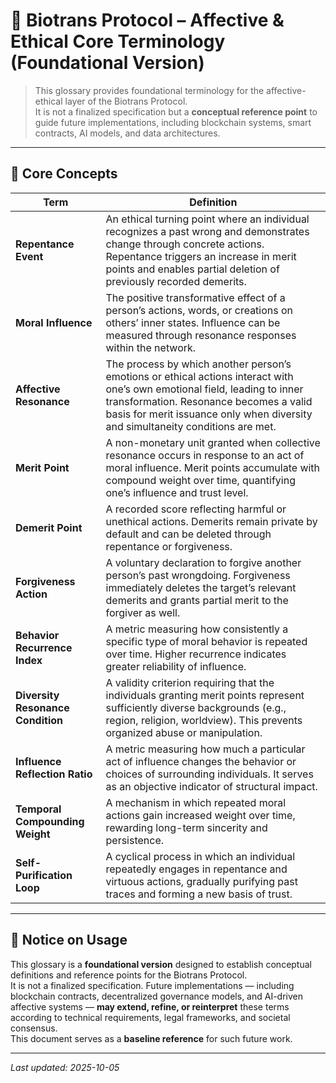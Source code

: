 # 📘 Biotrans Protocol – Affective & Ethical Core Terminology (Foundational Version)

> This glossary provides foundational terminology for the affective-ethical layer of the Biotrans Protocol.  
> It is not a finalized specification but a **conceptual reference point** to guide future implementations, including blockchain systems, smart contracts, AI models, and data architectures.

---

## 🌱 Core Concepts

| Term | Definition |
|------|------------|
| **Repentance Event** | An ethical turning point where an individual recognizes a past wrong and demonstrates change through concrete actions. Repentance triggers an increase in merit points and enables partial deletion of previously recorded demerits. |
| **Moral Influence** | The positive transformative effect of a person’s actions, words, or creations on others’ inner states. Influence can be measured through resonance responses within the network. |
| **Affective Resonance** | The process by which another person’s emotions or ethical actions interact with one’s own emotional field, leading to inner transformation. Resonance becomes a valid basis for merit issuance only when diversity and simultaneity conditions are met. |
| **Merit Point** | A non-monetary unit granted when collective resonance occurs in response to an act of moral influence. Merit points accumulate with compound weight over time, quantifying one’s influence and trust level. |
| **Demerit Point** | A recorded score reflecting harmful or unethical actions. Demerits remain private by default and can be deleted through repentance or forgiveness. |
| **Forgiveness Action** | A voluntary declaration to forgive another person’s past wrongdoing. Forgiveness immediately deletes the target’s relevant demerits and grants partial merit to the forgiver as well. |
| **Behavior Recurrence Index** | A metric measuring how consistently a specific type of moral behavior is repeated over time. Higher recurrence indicates greater reliability of influence. |
| **Diversity Resonance Condition** | A validity criterion requiring that the individuals granting merit points represent sufficiently diverse backgrounds (e.g., region, religion, worldview). This prevents organized abuse or manipulation. |
| **Influence Reflection Ratio** | A metric measuring how much a particular act of influence changes the behavior or choices of surrounding individuals. It serves as an objective indicator of structural impact. |
| **Temporal Compounding Weight** | A mechanism in which repeated moral actions gain increased weight over time, rewarding long-term sincerity and persistence. |
| **Self-Purification Loop** | A cyclical process in which an individual repeatedly engages in repentance and virtuous actions, gradually purifying past traces and forming a new basis of trust. |

---

## 📌 Notice on Usage

This glossary is a **foundational version** designed to establish conceptual definitions and reference points for the Biotrans Protocol.  
It is not a finalized specification. Future implementations — including blockchain contracts, decentralized governance models, and AI-driven affective systems — **may extend, refine, or reinterpret** these terms according to technical requirements, legal frameworks, and societal consensus.  
This document serves as a **baseline reference** for such future work.

---

_Last updated: 2025-10-05_

